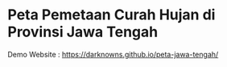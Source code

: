 ﻿# Peta Pemetaan Curah Hujan di Provinsi Jawa Tengah

Demo Website :
https://darknowns.github.io/peta-jawa-tengah/
